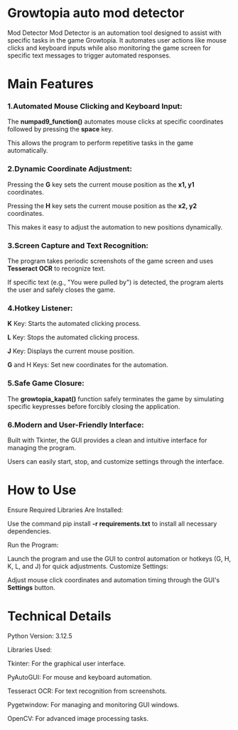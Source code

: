 # Growtopia auto mod detector
Mod Detector
Mod Detector is an automation tool designed to assist with specific tasks in the game Growtopia. It automates user actions like mouse clicks and keyboard inputs while also monitoring the game screen for specific text messages to trigger automated responses.

# Main Features
### 1.Automated Mouse Clicking and Keyboard Input:

The **numpad9_function()** automates mouse clicks at specific coordinates followed by pressing the **space** key.

This allows the program to perform repetitive tasks in the game automatically.

### 2.Dynamic Coordinate Adjustment:

Pressing the **G** key sets the current mouse position as the **x1, y1** coordinates.

Pressing the **H** key sets the current mouse position as the **x2, y2** coordinates.

This makes it easy to adjust the automation to new positions dynamically.

### 3.Screen Capture and Text Recognition:

The program takes periodic screenshots of the game screen and uses **Tesseract OCR** to recognize text.

If specific text (e.g., "You were pulled by") is detected, the program alerts the user and safely closes the game.

### 4.Hotkey Listener:

**K** Key: Starts the automated clicking process.

**L** Key: Stops the automated clicking process.

**J** Key: Displays the current mouse position.

**G** and H Keys: Set new coordinates for the automation.

### 5.Safe Game Closure:

The **growtopia_kapat()** function safely terminates the game by simulating specific keypresses before forcibly closing the application.

### 6.Modern and User-Friendly Interface:

Built with Tkinter, the GUI provides a clean and intuitive interface for managing the program.

Users can easily start, stop, and customize settings through the interface.

# How to Use
Ensure Required Libraries Are Installed:

Use the command pip install **-r requirements.txt** to install all necessary dependencies.

Run the Program:

Launch the program and use the GUI to control automation or hotkeys (G, H, K, L, and J) for quick adjustments.
Customize Settings:

Adjust mouse click coordinates and automation timing through the GUI's **Settings** button.

# Technical Details
Python Version: 3.12.5

Libraries Used:

Tkinter: For the graphical user interface.

PyAutoGUI: For mouse and keyboard automation.

Tesseract OCR: For text recognition from screenshots.

Pygetwindow: For managing and monitoring GUI windows.

OpenCV: For advanced image processing tasks.
